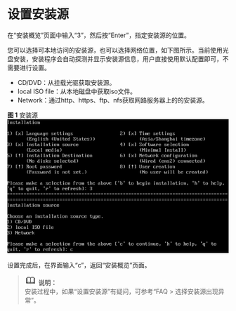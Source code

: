 # 设置安装源<a name="ZH-CN_TOPIC_0220373197"></a>

在“安装概览”页面中输入“3”，然后按“Enter”，指定安装源的位置。

您可以选择可本地访问的安装源，也可以选择网络位置，如下图所示。当前使用光盘安装，安装程序会自动探测并显示安装源信息，用户直接使用默认配置即可，不需要进行设置。

-   CD/DVD：从挂载光驱获取安装源。
-   local ISO file：从本地磁盘中获取iso文件。
-   Network：通过http、https、ftp、nfs获取网路服务器上的的安装源。

**图 1**  安装源<a name="fig097213354412"></a>  
![](./figures/Installation_source-2.png)

设置完成后，在界面输入“c”，返回“安装概览”页面。

>![](./public_sys-resources/icon-note.gif) **说明：**   
>安装过程中，如果“设置安装源”有疑问，可参考“FAQ \> 选择安装源出现异常”。  

